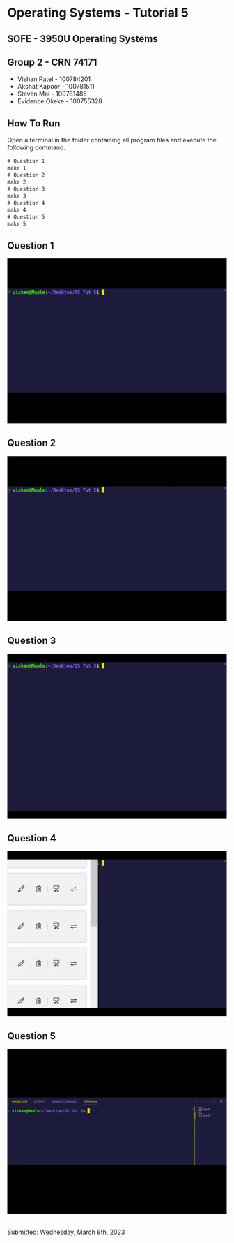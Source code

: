 # Operating Systems - Tutorial 5
## SOFE - 3950U Operating Systems

## Group 2 - CRN 74171
- Vishan Patel - 100784201
- Akshat Kapoor - 100781511
- Steven Mai - 100781485
- Evidence Okeke - 100755328

## How To Run
Open a terminal in the folder containing all program files and execute the following command.
```
# Question 1
make 1
# Question 2
make 2
# Question 3
make 3
# Question 4
make 4
# Question 5
make 5
```
## Question 1
![](https://github.com/23Vishan/OS-Tutorial-5/blob/main/videos/1.gif)
## Question 2
![](https://github.com/23Vishan/OS-Tutorial-5/blob/main/videos/2.gif)
## Question 3
![](https://github.com/23Vishan/OS-Tutorial-5/blob/main/videos/3.gif)
## Question 4
![](https://github.com/23Vishan/OS-Tutorial-5/blob/main/videos/4.gif)
## Question 5
![](https://github.com/23Vishan/OS-Tutorial-5/blob/main/videos/5.gif)
##
Submitted: Wednesday, March 8th, 2023
